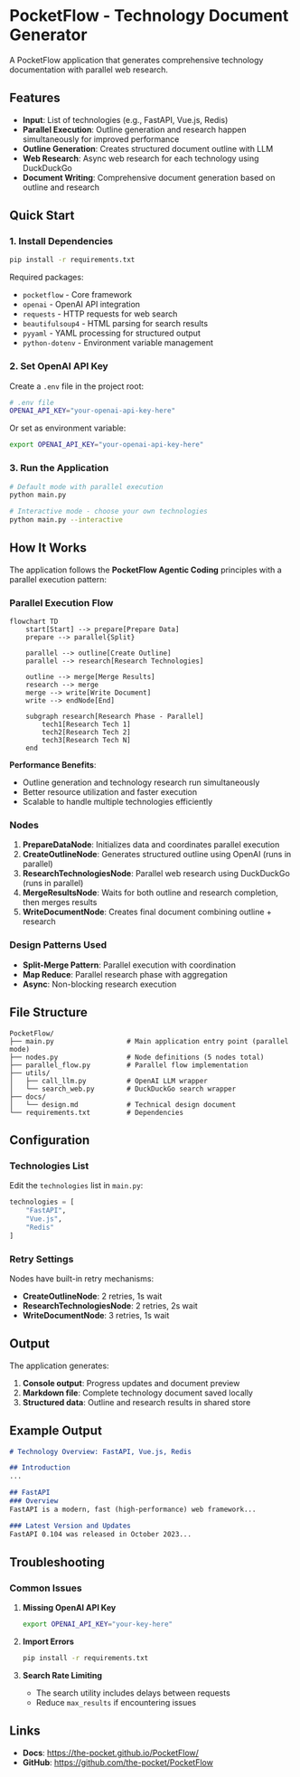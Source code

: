 # PocketFlow - Technology Document Generator

A PocketFlow application that generates comprehensive technology documentation with parallel web research.

## Features

- **Input**: List of technologies (e.g., FastAPI, Vue.js, Redis)
- **Parallel Execution**: Outline generation and research happen simultaneously for improved performance
- **Outline Generation**: Creates structured document outline with LLM
- **Web Research**: Async web research for each technology using DuckDuckGo
- **Document Writing**: Comprehensive document generation based on outline and research

## Quick Start

### 1. Install Dependencies

```bash
pip install -r requirements.txt
```

Required packages:
- `pocketflow` - Core framework
- `openai` - OpenAI API integration
- `requests` - HTTP requests for web search
- `beautifulsoup4` - HTML parsing for search results
- `pyyaml` - YAML processing for structured output
- `python-dotenv` - Environment variable management

### 2. Set OpenAI API Key

Create a `.env` file in the project root:

```bash
# .env file
OPENAI_API_KEY="your-openai-api-key-here"
```

Or set as environment variable:
```bash
export OPENAI_API_KEY="your-openai-api-key-here"
```

### 3. Run the Application

```bash
# Default mode with parallel execution
python main.py

# Interactive mode - choose your own technologies
python main.py --interactive
```

## How It Works

The application follows the **PocketFlow Agentic Coding** principles with a parallel execution pattern:

### Parallel Execution Flow

```mermaid
flowchart TD
    start[Start] --> prepare[Prepare Data]
    prepare --> parallel{Split}
    
    parallel --> outline[Create Outline]
    parallel --> research[Research Technologies]
    
    outline --> merge[Merge Results]
    research --> merge
    merge --> write[Write Document]
    write --> endNode[End]
    
    subgraph research[Research Phase - Parallel]
        tech1[Research Tech 1] 
        tech2[Research Tech 2]
        tech3[Research Tech N]
    end
```

**Performance Benefits**: 
- Outline generation and technology research run simultaneously
- Better resource utilization and faster execution
- Scalable to handle multiple technologies efficiently

### Nodes

1. **PrepareDataNode**: Initializes data and coordinates parallel execution
2. **CreateOutlineNode**: Generates structured outline using OpenAI (runs in parallel)
3. **ResearchTechnologiesNode**: Parallel web research using DuckDuckGo (runs in parallel)
4. **MergeResultsNode**: Waits for both outline and research completion, then merges results
5. **WriteDocumentNode**: Creates final document combining outline + research

### Design Patterns Used

- **Split-Merge Pattern**: Parallel execution with coordination
- **Map Reduce**: Parallel research phase with aggregation
- **Async**: Non-blocking research execution

## File Structure

```
PocketFlow/
├── main.py                  # Main application entry point (parallel mode)
├── nodes.py                 # Node definitions (5 nodes total)
├── parallel_flow.py         # Parallel flow implementation  
├── utils/
│   ├── call_llm.py          # OpenAI LLM wrapper
│   └── search_web.py        # DuckDuckGo search wrapper
├── docs/
│   └── design.md            # Technical design document
└── requirements.txt         # Dependencies
```

## Configuration

### Technologies List

Edit the `technologies` list in `main.py`:

```python
technologies = [
    "FastAPI",
    "Vue.js", 
    "Redis"
]
```

### Retry Settings

Nodes have built-in retry mechanisms:

- **CreateOutlineNode**: 2 retries, 1s wait
- **ResearchTechnologiesNode**: 2 retries, 2s wait  
- **WriteDocumentNode**: 3 retries, 1s wait

## Output

The application generates:

1. **Console output**: Progress updates and document preview
2. **Markdown file**: Complete technology document saved locally
3. **Structured data**: Outline and research results in shared store

## Example Output

```markdown
# Technology Overview: FastAPI, Vue.js, Redis

## Introduction
...

## FastAPI
### Overview
FastAPI is a modern, fast (high-performance) web framework...

### Latest Version and Updates
FastAPI 0.104 was released in October 2023...
```

## Troubleshooting

### Common Issues

1. **Missing OpenAI API Key**
   ```bash
   export OPENAI_API_KEY="your-key-here"
   ```

2. **Import Errors**
   ```bash
   pip install -r requirements.txt
   ```

3. **Search Rate Limiting**
   - The search utility includes delays between requests
   - Reduce `max_results` if encountering issues

## Links

- **Docs**: https://the-pocket.github.io/PocketFlow/
- **GitHub**: https://github.com/the-pocket/PocketFlow
